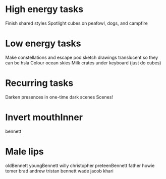 # High energy tasks
Finish shared styles
Spotlight cubes on peafowl, dogs, and campfire

# Low energy tasks
Make constellations and escape pod sketch drawings translucent so they can be hsla
Colour ocean skies
Milk crates under keyboard (just do cubes)

# Recurring tasks
Darken presences in one-time dark scenes
Scenes!

# Invert mouthInner
bennett

# Male lips
oldBennett
youngBennett
willy
christopher
preteenBennett
father
howie
tomer
brad
andrew
tristan
bennett
wade
jacob
khari